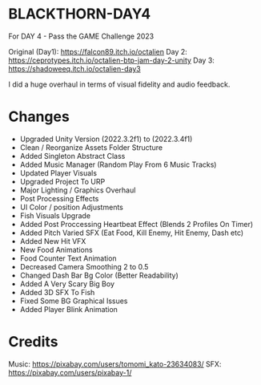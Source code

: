 # BLACKTHORN-DAY4
 For DAY 4 - Pass the GAME Challenge 2023

 Original (Day1): https://falcon89.itch.io/octalien
 Day 2: https://ceprotypes.itch.io/octalien-btp-jam-day-2-unity
 Day 3: https://shadoweeq.itch.io/octalien-day3

I did a huge overhaul in terms of visual fidelity and audio feedback.

# Changes
 - Upgraded Unity Version (2022.3.2f1) to (2022.3.4f1)
 - Clean / Reorganize Assets Folder Structure
 - Added Singleton Abstract Class
 - Added Music Manager (Random Play From 6 Music Tracks)
 - Updated Player Visuals
 - Upgraded Project To URP
 - Major Lighting / Graphics Overhaul
 - Post Processing Effects
 - UI Color / position Adjustments 
 - Fish Visuals Upgrade
 - Added Post Proccessing Heartbeat Effect (Blends 2 Profiles On Timer)
 - Added Pitch Varied SFX (Eat Food, Kill Enemy, Hit Enemy, Dash etc)
 - Added New Hit VFX
 - New Food Animations
 - Food Counter Text Animation
 - Decreased Camera Smoothing 2 to 0.5
 - Changed Dash Bar Bg Color (Better Readability)
 - Added A Very Scary Big Boy
 - Added 3D SFX To Fish
 - Fixed Some BG Graphical Issues
 - Added Player Blink Animation



# Credits
Music:
https://pixabay.com/users/tomomi_kato-23634083/
SFX:
https://pixabay.com/users/pixabay-1/